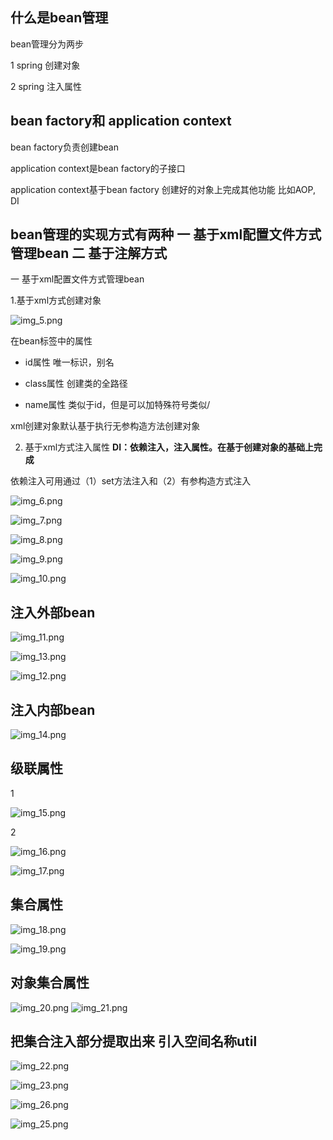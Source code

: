 什么是bean管理
---
bean管理分为两步

1 spring 创建对象

2 spring 注入属性

bean factory和 application context
---

bean factory负责创建bean 

application context是bean factory的子接口

application context基于bean factory 创建好的对象上完成其他功能 比如AOP, DI


bean管理的实现方式有两种  一 基于xml配置文件方式管理bean 二 基于注解方式
---
一 基于xml配置文件方式管理bean

1.基于xml方式创建对象

![img_5.png](img_5.png)

在bean标签中的属性

*   id属性 唯一标识，别名
    
*   class属性 创建类的全路径

*   name属性 类似于id，但是可以加特殊符号类似/

xml创建对象默认基于执行无参构造方法创建对象

2. 基于xml方式注入属性 **DI：依赖注入，注入属性。在基于创建对象的基础上完成**
    
  依赖注入可用通过（1）set方法注入和（2）有参构造方式注入

![img_6.png](img_6.png)

![img_7.png](img_7.png)

![img_8.png](img_8.png)

![img_9.png](img_9.png)

![img_10.png](img_10.png)

注入外部bean
---
![img_11.png](img_11.png)

![img_13.png](img_13.png)

![img_12.png](img_12.png)



注入内部bean
---
![img_14.png](img_14.png)

级联属性
---
1

![img_15.png](img_15.png)

2

![img_16.png](img_16.png)

![img_17.png](img_17.png)

集合属性
---
![img_18.png](img_18.png)

![img_19.png](img_19.png)

对象集合属性
---
![img_20.png](img_20.png)
![img_21.png](img_21.png)

把集合注入部分提取出来 引入空间名称util
---
![img_22.png](img_22.png)

![img_23.png](img_23.png)

![img_26.png](img_26.png)

![img_25.png](img_25.png)